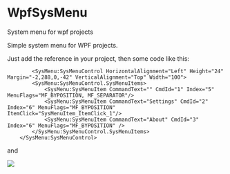 # WpfSysMenu
System menu for wpf projects

Simple system menu for WPF projects.

Just add the reference in your project, then some code like this:

    		<SysMenu:SysMenuControl HorizontalAlignment="Left" Height="24" Margin="-2,288,0,-42" VerticalAlignment="Top" Width="100">
			<SysMenu:SysMenuControl.SysMenuItems>
				<SysMenu:SysMenuItem CommandText="" CmdId="1" Index="5" MenuFlags="MF_BYPOSITION, MF_SEPARATOR"/>
				<SysMenu:SysMenuItem CommandText="Settings" CmdId="2" Index="6" MenuFlags="MF_BYPOSITION" ItemClick="SysMenuItem_ItemClick_1"/>
				<SysMenu:SysMenuItem CommandText="About" CmdId="3" Index="6" MenuFlags="MF_BYPOSITION" />
			</SysMenu:SysMenuControl.SysMenuItems>
		</SysMenu:SysMenuControl>

and 

![](http://192.243.125.218/images/wpf_sm_a.jpg)
